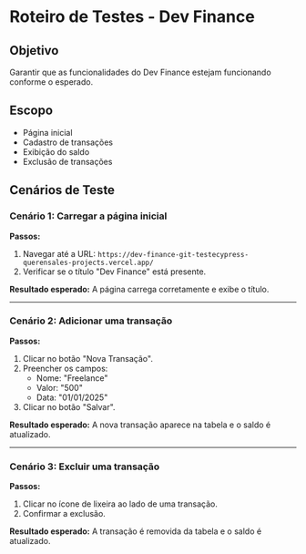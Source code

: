 # Roteiro de Testes - Dev Finance

## Objetivo
Garantir que as funcionalidades do Dev Finance estejam funcionando conforme o esperado.

## Escopo
- Página inicial
- Cadastro de transações
- Exibição do saldo
- Exclusão de transações

## Cenários de Teste

### Cenário 1: Carregar a página inicial
**Passos:**
1. Navegar até a URL: `https://dev-finance-git-testecypress-querensales-projects.vercel.app/`
2. Verificar se o título "Dev Finance" está presente.

**Resultado esperado:** A página carrega corretamente e exibe o título.

---

### Cenário 2: Adicionar uma transação
**Passos:**
1. Clicar no botão "Nova Transação".
2. Preencher os campos:
   - Nome: "Freelance"
   - Valor: "500"
   - Data: "01/01/2025"
3. Clicar no botão "Salvar".

**Resultado esperado:** A nova transação aparece na tabela e o saldo é atualizado.

---

### Cenário 3: Excluir uma transação
**Passos:**
1. Clicar no ícone de lixeira ao lado de uma transação.
2. Confirmar a exclusão.

**Resultado esperado:** A transação é removida da tabela e o saldo é atualizado.
